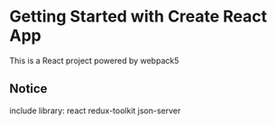 # Getting Started with Create React App
This is a React project powered by webpack5

## Notice
include library:
react
redux-toolkit
json-server